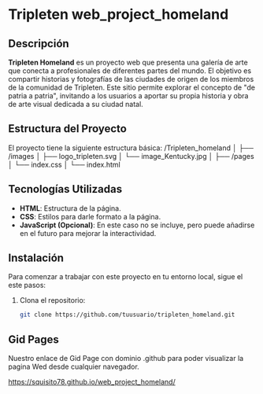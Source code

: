# Tripleten web_project_homeland

## Descripción

**Tripleten Homeland** es un proyecto web que presenta una galería de arte que conecta a profesionales de diferentes partes del mundo. El objetivo es compartir historias y fotografías de las ciudades de origen de los miembros de la comunidad de Tripleten. Este sitio permite explorar el concepto de "de patria a patria", invitando a los usuarios a aportar su propia historia y obra de arte visual dedicada a su ciudad natal.

## Estructura del Proyecto

El proyecto tiene la siguiente estructura básica:
/Tripleten_homeland │ ├── /images │ ├── logo_tripleten.svg │ └── image_Kentucky.jpg │ ├── /pages │ └── index.css │ └── index.html

## Tecnologías Utilizadas

- **HTML**: Estructura de la página.
- **CSS**: Estilos para darle formato a la página.
- **JavaScript (Opcional)**: En este caso no se incluye, pero puede añadirse en el futuro para mejorar la interactividad.

## Instalación

Para comenzar a trabajar con este proyecto en tu entorno local, sigue el este pasos:

1. Clona el repositorio:
   ```bash
   git clone https://github.com/tuusuario/tripleten_homeland.git
   ```

## Gid Pages

Nuestro enlace de Gid Page con dominio .github para poder visualizar la pagina Wed desde cualquier navegador.

https://squisito78.github.io/web_project_homeland/
